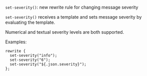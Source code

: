 `set-severity()`: new rewrite rule for changing message severity

`set-severity()` receives a template and sets message severity by evaluating the
template.

Numerical and textual severity levels are both supported.

Examples:

```
rewrite {
  set-severity("info");
  set-severity("6");
  set-severity("${.json.severity}");
};
```
